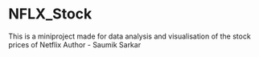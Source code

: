 # NFLX_Stock
This is a miniproject made for data analysis and visualisation of the stock prices of Netflix 
Author - Saumik Sarkar

